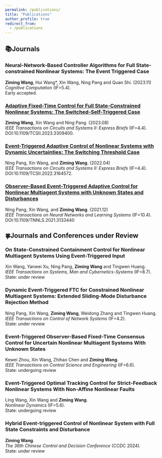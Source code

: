 ```yaml
---
permalink: /publications/
title: "Publications"
author_profile: true
redirect_from: 
  - /publications
---
```



## 📚Journals
### Neural-Network-Based Controller Algorithms for Full State-constrained Nonlinear Systems: The Event Triggered Case
</ins>**Ziming Wang**</ins>, Hui Wang\*, Xin Wang, Ning Pang and Quan Shi. (2023.11)  
*Cognitive Computation* (IF=5.4).  
Early accepted.  

### [Adaptive Fixed-Time Control for Full State-Constrained Nonlinear Systems: The Switched-Self-Triggered Case](https://ieeexplore.ieee.org/document/10233088)  
**Ziming Wang**, Xin Wang and Ning Pang. (2023.08)  
*IEEE Transactions on Circuits and Systems II: Express Briefs* (IF=4.4).  
DOI:10.1109/TCSII.2023.3309400.

### [Event-Triggered Adaptive Control of Nonlinear Systems with Dynamic Uncertainties: The Switching Threshold Case](https://ieeexplore.ieee.org/document/9748882)  
Ning Pang, Xin Wang, and **Ziming Wang**. (2022.04)   
*IEEE Transactions on Circuits and Systems II: Express Briefs* (IF=4.4).  
DOI:10.1109/TCSII.2022.3164572.

### [Observer-Based Event-Triggered Adaptive Control for Nonlinear Multiagent Systems with Unknown States and Disturbances](https://ieeexplore.ieee.org/document/9662272)  
Ning Pang, Xin Wang, and **Ziming Wang**. (2021.12)  
*IEEE Transactions on Neural Networks and Learning Systems* (IF=10.4).  
DOI:10.1109/TNNLS.2021.3133440

## 🍀Journals and Conferences under Review
### On State-Constrained Containment Control for Nonlinear Multiagent Systems Using Event-Triggered Input
Xin Wang, Yanwei Xu, Ning Pang, **Ziming Wang** and Tingwen Huang.  
*IEEE Transactions on Systems, Man and Cybernetics-Systems* (IF=8.7).  
State: under review

### Dynamic Event-Triggered FTC for Constrained Nonlinear Multiagent Systems: Extended Sliding-Mode Disturbance Rejection Method
Ning Pang, Xin Wang, **Ziming Wang**, Weidong Zhang and Tingwen Huang.  
*IEEE Transactions on Control of Network Systems* (IF=4.2).  
State: under review

### Event-Triggered Observer-Based Fixed-Time Consensus Control for Uncertain Nonlinear Multiagent Systems With Unknown States
Kewei Zhou, Xin Wang, Zhihao Chen and **Ziming Wang**.  
*IEEE Transactions on Control Science and Engineering* (IF=6.6).  
State: undergoing review

### Event-Triggered Optimal Tracking Control for Strict-Feedback Nonlinear Systems With Non-Affine Nonlinear Faults
Ling Wang, Xin Wang and **Ziming Wang**.  
*Nonlinear Dynamics* (IF=5.6).  
State: undergoing review

### Hybrid Event-triggered Control of Nonlinear System with Full State Constraints and Disturbance
**Ziming Wang**.  
*The 36th Chinese Control and Decision Conference* (CCDC 2024).  
State: under review

